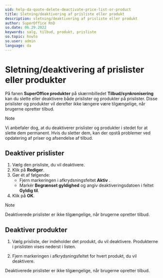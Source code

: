 ```yaml
---
uid: help-da-quote-delete-deactivate-price-list-or-product
title: Sletning/deaktivering af prisliste eller produkt
description: sletning/deaktivering af prisliste eller produkt
author: SuperOffice RnD
so.date: 06.29.2022
keywords: salg, tilbud, produkt, prisliste
so.topic: howto
so.user: admin
language: da
---
```


# Sletning/deaktivering af prislister eller produkter

På fanen **SuperOffice produkter** på skærmbilledet **Tilbud/synkronisering** kan du slette eller deaktivere både prislister og produkter på prislister. Disse prislister og produkter vil derefter ikke længere være tilgængelige, når brugerne opretter tilbud.

> [!NOTE]
> Vi anbefaler dog, at du deaktiverer prislister og produkter i stedet for at slette dem permanent. Hvis du sletter dem, kan der opstå problemer ved opdatering af priser og afsendelse af tilbud.

## Deaktiver prislister

1. Vælg den prisliste, du vil deaktivere.
2. Klik på **Rediger**.
3. Gør ét af følgende:
    * Fjern markeringen i afkrydsningsfeltet **Aktiv** .
    * Markér **Begrænset gyldighed** og angiv deaktiveringsdatoen i feltet **Gyldig til**.
4. Klik på **OK**.

> [!NOTE]
> Deaktiverede prislister er ikke tilgængelige, når brugerne opretter tilbud.

## Deaktiver produkter

1. Vælg prisliste, der indeholder det produkt, du vil deaktivere. Produkterne i prislisten vises nederst i listen.

2. Fjern markeringen i afkrydsningsfeltet for hvert produkt, du vil deaktivere.

Deaktiverede prislister er ikke tilgængelige, når brugerne opretter tilbud.
